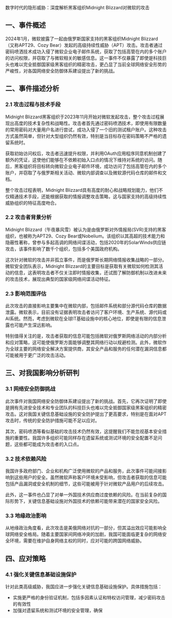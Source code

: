  数字时代的隐形威胁：深度解析黑客组织Midnight Blizzard对微软的攻击

## 一、事件概述

2024年1月，微软披露了一起由俄罗斯国家支持的黑客组织Midnight Blizzard（又称APT29、Cozy Bear）发起的高级持续性威胁（APT）攻击。攻击者通过密码喷洒技术成功入侵了微软企业电子邮件系统，获取了包括高管在内的多个账户的访问权限，并窃取了与微软相关的敏感信息。这一事件不仅暴露了即使是科技巨头也难以完全抵御国家级黑客组织的精密攻击，更凸显了当前全球网络安全形势的严峻性，对各国网络安全防御体系建设提出了新的挑战。

## 二、事件描述分析

### 2.1 攻击过程与技术手段

Midnight Blizzard黑客组织于2023年11月开始对微软发起攻击，整个攻击过程展现出高度的技术复杂性和战略性。攻击者首先通过密码喷洒技术，即使用有限数量的常用密码对大量用户名进行尝试，成功入侵了一个旧的测试租户账户。这种攻击方式虽然简单，但针对大型组织仍然有效，特别是当目标存在密码策略不严格的遗留系统时。

获取初始访问权后，攻击者迅速提升权限，并利用OAuth应用程序同意机制创建了额外的凭证，这使他们能够在不依赖初始入口点的情况下维持对系统的访问。随后，黑客组织将目标转向微软企业电子邮件环境，成功访问了包括高管在内的多个账户，并窃取了与俄罗斯相关活动、微软内部调查以及微软源代码仓库的邮件和文档。

整个攻击过程表明，Midnight Blizzard具有高度的耐心和战略规划能力，他们不仅精通技术手段，还能根据获取的情报调整攻击策略，这与国家支持的高级持续性威胁组织的特征高度吻合。

### 2.2 攻击者背景分析

Midnight Blizzard（午夜暴风雪）被认为是由俄罗斯对外情报局(SVR)支持的黑客组织，也被称为APT29、Cozy Bear或Nobelium。该组织以其高超的技术能力和隐蔽性著称，曾参与多起高调的网络间谍活动，包括2020年的SolarWinds供应链攻击，该事件影响了数千个组织，包括多个美国政府机构。

这次针对微软的攻击并非孤立事件，而是俄罗斯长期网络情报收集战略的一部分。微软安全团队表示，Midnight Blizzard的主要目标是获取有关微软如何检测其活动的信息，这表明攻击者不仅关注即时情报收集，还试图了解防御机制以改进未来的攻击技术，展现出典型的国家级网络间谍活动特征。

### 2.3 影响范围评估

此次攻击的直接影响主要集中在微软内部，包括邮件系统和部分源代码仓库的数据泄露。微软表示，目前没有证据表明攻击者访问了客户环境、生产系统、源代码或AI系统。然而，考虑到微软在全球IT基础设施中的核心地位，即使是有限的信息泄露也可能产生深远影响。

特别值得关注的是，攻击者获取的信息可能包括微软对俄罗斯网络活动的内部分析和应对策略，这可能使俄罗斯方面能够调整其网络行动以规避检测。此外，微软作为全球主要的网络安全解决方案提供商，其安全产品和服务的任何潜在漏洞信息都可能被用于更广泛的攻击活动。

## 三、对我国影响分析研判

### 3.1 网络安全防御挑战

此次事件对我国网络安全防御体系建设提出了新的挑战。首先，它再次证明了即使是拥有先进安全技术和专业团队的科技巨头也难以完全抵御国家级黑客组织的精密攻击。这对我国关键信息基础设施的安全防护提出了更高要求，特别是在面对APT攻击时，传统的安全防护措施可能不足以应对。

其次，密码喷洒等看似基础的攻击技术仍然有效，这提醒我们不能忽视基本安全措施的重要性。我国许多组织可能同样存在遗留系统或测试环境的安全配置不足问题，这些都可能成为攻击者的入口点。

### 3.2 技术依赖风险

我国许多政府部门、企业和机构广泛使用微软的产品和服务，此次事件可能间接影响到这些用户的安全。虽然微软声称客户环境未受影响，但攻击者获取的信息可能包括产品漏洞或安全机制的细节，这些可能被用于针对微软产品用户的后续攻击。

此外，这一事件也凸显了对单一外国技术供应商过度依赖的风险。在当前复杂的国际形势下，关键信息基础设施对外国技术的依赖可能带来潜在的国家安全风险。

### 3.3 地缘政治影响

从地缘政治角度看，此次攻击是美俄网络对抗的一部分，但其溢出效应可能影响全球网络安全格局。随着主要国家间网络冲突的加剧，我国可能面临更复杂的网络安全环境，需要在维护自身网络主权的同时，应对可能的跨国网络威胁。

## 四、应对策略

### 4.1 强化关键信息基础设施保护

针对此类高级威胁，我国应进一步强化关键信息基础设施保护。具体措施包括：

- 实施更严格的身份验证机制，包括多因素认证和特权访问管理，减少密码攻击的有效性
- 加强对遗留系统和测试环境的安全管理，确保